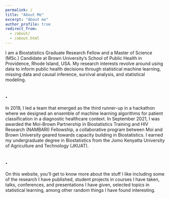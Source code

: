 ```yaml
---
permalink: /
title: "About Me"
excerpt: "About me"
author_profile: true
redirect_from:
  - /about/
  - /about.html
---
```


I am a Biostatistics Graduate Research Fellow and a Master of Science (MSc.) Candidate at Brown University’s School of Public Health in Providence, Rhode Island, USA. My research interests revolve around using data to inform public health decisions through statistical machine learning, missing data and causal inference, survival analysis, and statistical modeling. <br>
## .

In 2019, I led a team that emerged as the third runner-up in a hackathon where we designed an ensemble of machine learning algorithms for patient classification in a diagnostic healthcare context. In September 2021, I was awarded the Moi-Brown Partnership in Biostatistics Training and HIV Research (NAMBARI) Fellowship, a collaborative program between Moi and Brown University geared towards capacity building in Biostatistics. I earned my undergraduate degree in Biostatistics from the Jomo Kenyatta University of Agriculture and Technology (JKUAT). <br>
## .

On this website, you'll get to know more about the stuff I like including some of the research I have published, student projects in courses I have taken, talks, conferences, and presentations I have given, selected topics in statistical learning, among other random things I have found interesting.
